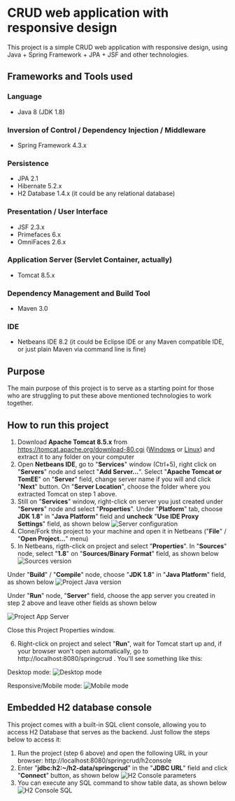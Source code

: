 # CRUD web application with responsive design
This project is a simple CRUD web application with responsive design, using Java + Spring Framework + JPA + JSF and other technologies.

## Frameworks and Tools used
### Language
* Java 8 (JDK 1.8)
### Inversion of Control / Dependency Injection / Middleware
* Spring Framework 4.3.x
### Persistence
* JPA 2.1
* Hibernate 5.2.x
* H2 Database 1.4.x (it could be any relational database)
### Presentation / User Interface
* JSF 2.3.x
* Primefaces 6.x
* OmniFaces 2.6.x
### Application Server (Servlet Container, actually)
* Tomcat 8.5.x
### Dependency Management and Build Tool
* Maven 3.0
### IDE
* Netbeans IDE 8.2 (it could be Eclipse IDE or any Maven compatible IDE, or just plain Maven via command line is fine)

## Purpose
The main purpose of this project is to serve as a starting point for those who are struggling to put these above mentioned technologies to work together.

## How to run this project
1. Download **Apache Tomcat 8.5.x** from https://tomcat.apache.org/download-80.cgi ([Windows](https://archive.apache.org/dist/tomcat/tomcat-8/v8.5.28/bin/apache-tomcat-8.5.28.zip) or [Linux](https://archive.apache.org/dist/tomcat/tomcat-8/v8.5.28/bin/apache-tomcat-8.5.28.tar.gz)) and extract it to any folder on your computer
2. Open **Netbeans IDE**, go to "**Services**" window (Ctrl+5), right click on "**Servers**" node and select "**Add Server...**". Select "**Apache Tomcat or TomEE**" on "**Server**" field, change server name if you will and click "**Next**" button. On "**Server Location**", choose the folder where you extracted Tomcat on step 1 above.
3. Still on "**Services**" window, right-click on server you just created under "**Servers**" node and select "**Properties**". Under "**Platform**" tab, choose **JDK 1.8**" in "**Java Platform**" field and **uncheck** "**Use IDE Proxy Settings**" field, as shown below
![Server configuration](how-to-configure/00-configure-app-server.png)
4. Clone/Fork this project to your machine and open it in Netbeans ("**File**" / "**Open Project...**" menu)
5. In Netbeans, rigth-click on project and select "**Properties**". In "**Sources**" node, select "**1.8**" on "**Sources/Binary Format**" field, as shown below
![Sources version](how-to-configure/01-java-sources-version.png)

Under "**Build**" / "**Compile**" node, choose "**JDK 1.8**" in "**Java Platform**" field, as shown below
![Project Java version](how-to-configure/03-java-platform.png)

Under "**Run**" node, "**Server**" field, choose the app server you created in step 2 above and leave other fields as shown below

![Project App Server](how-to-configure/02-app-server-2.png)

Close this Project Properties window.

6. Right-click on project and select "**Run**", wait for Tomcat start up and, if your browser won't open automatically, go to http://localhost:8080/springcrud . You'll see something like this:

Desktop mode:
![Desktop mode](how-to-configure/04-desktop-mode.png)

Responsive/Mobile mode:
![Mobile mode](how-to-configure/05-responsive-mode.png)

## Embedded H2 database console
This project comes with a built-in SQL client console, allowing you to access H2 Database that serves as the backend. Just follow the steps below to access it:
1. Run the project (step 6 above) and open the following URL in your browser: http://localhost:8080/springcrud/h2console
2. Enter "**jdbc:h2:~/h2-data/springcrud**" in the "**JDBC URL**" field and click "**Connect**" button, as shown below
![H2 Console parameters](how-to-configure/06-h2-console.png)
3. You can execute any SQL command to show table data, as shown below
![H2 Console SQL](how-to-configure/07-h2-console.png)



